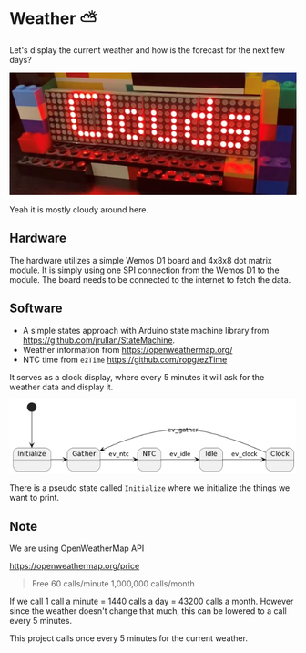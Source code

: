 # Weather ⛅
Let's display the current weather and how is the forecast for the next few days? 

![display](https://github.com/seryafarma/Weather/blob/main/display.jpg)

Yeah it is mostly cloudy around here.

## Hardware
The hardware utilizes a simple Wemos D1 board and 4x8x8 dot matrix module. It is simply using one SPI connection from the Wemos D1 to the module. The board needs to be connected to the internet to fetch the data.

## Software
* A simple states approach with Arduino state machine library from https://github.com/jrullan/StateMachine.
* Weather information from https://openweathermap.org/
* NTC time from `ezTime` https://github.com/ropg/ezTime

It serves as a clock display, where every 5 minutes it will ask for the weather data and display it.

![github_state_diagram](https://github.com/seryafarma/Weather/blob/main/state_diagram.png)

There is a pseudo state called `Initialize` where we initialize the things we want to print.

## Note
We are using OpenWeatherMap API

https://openweathermap.org/price

> Free
> 60 calls/minute
> 1,000,000 calls/month

If we call 1 call a minute = 1440 calls a day = 43200 calls a month.
However since the weather doesn't change that much, this can be lowered to a call every 5 minutes.

This project calls once every 5 minutes for the current weather.
